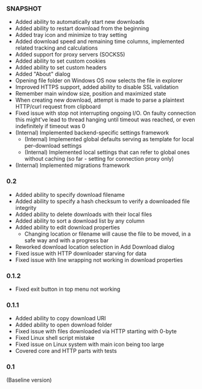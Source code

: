 ### SNAPSHOT
* Added ability to automatically start new downloads
* Added ability to restart download from the beginning
* Added tray icon and minimize to tray setting
* Added download speed and remaining time columns, implemented related tracking and calculations
* Added support for proxy servers (SOCKS5)
* Added ability to set custom cookies
* Added ability to set custom headers
* Added "About" dialog
* Opening file folder on Windows OS now selects the file in explorer
* Improved HTTPS support, added ability to disable SSL validation
* Remember main window size, position and maximized state
* When creating new download, attempt is made to parse a plaintext HTTP/curl request from clipboard
* Fixed issue with stop not interrupting ongoing I/O.
  On faulty connection this might've lead to thread hanging until timeout was reached,
  or even indefinitely if timeout was 0
* (Internal) Implemented backend-specific settings framework
  * (Internal) Implemented global defaults serving as template for local per-download settings
  * (Internal) Implemented local settings that can refer to global ones without caching
    (so far - setting for connection proxy only)
* (Internal) Implemented migrations framework

### 0.2
* Added ability to specify download filename
* Added ability to specify a hash checksum to verify a downloaded file integrity
* Added ability to delete downloads with their local files
* Added ability to sort a download list by any column
* Added ability to edit download properties
  * Changing location or filename will cause the file to be moved, in a safe way and with a progress bar
* Reworked download location selection in Add Download dialog
* Fixed issue with HTTP downloader starving for data
* Fixed issue with line wrapping not working in download properties

### 0.1.2
* Fixed exit button in top menu not working 

### 0.1.1
* Added ability to copy download URI
* Added ability to open download folder
* Fixed issue with files downloaded via HTTP starting with 0-byte
* Fixed Linux shell script mistake
* Fixed issue on Linux system with main icon being too large
* Covered core and HTTP parts with tests

### 0.1
(Baseline version)
